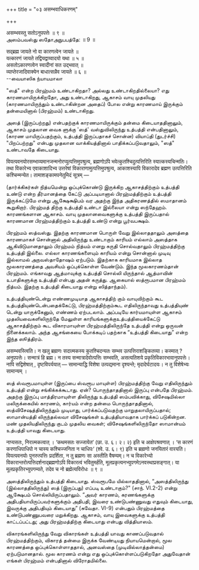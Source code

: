 +++
title = "०३ असम्भवाधिकरणम्"

+++

असम्भवस्तु सतोऽनुपपत्तेः ॥ ९ ॥  
அஸம்பவஸ்து ஸதோஅநுபபத்தே: ॥ 9 ॥

सद्ब्रह्म जायते नो वा कारणत्वेन जायते ॥  
यत्कारणं जायते तद्वियद्वाय्वादयो यथा ॥ ५ ॥  
असतोऽकारणत्वेन स्वादीनां सत उद्भवात् ॥  
व्याप्तेरजादिवाक्येन बाधात्सन्नैव जायते ॥ ६ ॥  
--வையாஸிக ந்யாயமாலா

"ஸத்" என்ற பிரஹ்மம் உண்டாகிறதா? அல்லது உண்டாகிறதில்லையா? எது
காரணமாயிருக்கிறதோ, அது உண்டாகிறது, ஆகாசம் வாயு முதலியது
(காரணமாயிருந்தும் உண்டாகின்றன அதைப்) போல என்று காரணமாய் இருக்கும்
தன்மையினால் (பிரஹ்மம்) உண்டாகிறது.

அஸத் (இருப்பற்றது) என்பதற்குக் காரணமாயிருக்கும் தன்மை கிடையாததினாலும்,
ஆகாசம் முதலான வைக ளுக்கு 'ஸத்' வஸ்துவிலிருந்து உத்பத்தி என்பதினாலும்,
(காரண மாயிருப்பதற்கும், உத்பத்தி இருப்பதாகச் சொன்ன) வியாப்தி (துடர்ச்சி)
"பிறப்பற்றது" என்பது முதலான வாக்கியத்தினால் பாதிக்கப்படுவதாலும், "ஸத்"
உண்டாவதே கிடையாது.

वियत्पवनयोरसम्भाव्यमानजन्मनोरप्युत्पत्तिमुपश्रुत्य, ब्रह्मणोऽपि
भवेत्कुतश्चिदुत्पत्तिरिति स्यात्कस्यचिन्मतिः। तथा विकारेभ्य
एवाकाशादिभ्य उत्तरेषां विकाराणामुत्पत्तिमुपश्रुत्य, आकाशस्यापि विकारादेव
ब्रह्मण उत्पत्तिरिति कश्चिन्मन्येत। तामाशङ्कामपनेतुमिदं सूत्रम् —

(தார்க்கிகர்கள் நித்யமென்று ஒப்புக்கொண்டு இருக்கிற ஆகாசத்திற்கும்
உத்பத்தி உண்டு என்ற தீர்மானத்தை கேட்டு அப்படியானால் பிரஹ்மத்திற்கும்
உத்பத்தி இருக்கட்டுமே என்று ஆக்ஷேக்ஷிபம் வர அதற்கு இந்த அதிகரணத்தில்
ஸமாதானம் கூறுகிறார். பிரஹ்மத் திற்கு உத்பத்தி உண்டா இல்லையா என்று
ஸந்தேஹம். காரணங்களான ஆகாசம். வாயு முதலானவைகளுக்கு உத்பத்தி இருப்பதால்
காரணமான பிரஹ்மத்திற்கும் உத்பத்தி உண்டு என்று பூர்வபக்ஷம்.

பிரஹ்மம் ஸத்வஸ்து. இதற்கு காரணமான பொருள் வேறு இல்லாததாலும் அஸத்தை
காரணமாகச் சொன்னால் அதிலிருந்து உண்டாகும் காரியம் எல்லாம் அஸத்தாக
ஆகிவிடுமானதாலும் பிரஹ்மம் நித்யம் எனறு சுருதி சொல்வதாலும் பிரஹ்மத்திற்கு
உத்பத்தி இல்லை. எல்லா காரணங்களையும் காரியம் என்று சொன்னால் முடிவு
இல்லாமல் அநவஸ்தாதோஷம் ஏற்படும். இதற்காக காரியமாக இல்லாத மூலகாரணத்தை
அவசியம் ஒப்புக்கொள்ள வேண்டும். இந்த மூலகாரணம்தான் பிரஹ்மம். எங்காவது
ஆத்மாவுக்கு உத்பத்தி சொல்லி யிருந்தால் ஆத்மாவின் உபாதிகளுக்கு உத்பத்தி
என்பது அதன் கருத்து. ஆகையால் ஸத்ரூபமான பிரஹ்மம் நித்யம். இதற்கு உத்பத்தி
கிடையாது என்று ஸித்தாந்தம்).

உத்பத்தியுண்டென்று எண்ணமுடியாத ஆகாசத்திற் கும் வாயுவிற்கும் கூட
உத்பத்தியுண்டென்பதைக்கேட்டு, பிரஹ்மத்திற்கும்கூட எதிலிருந்தாவது
உத்பத்தியுண் டென்று யாருக்கேனும், எண்ணம் ஏற்படலாம். அப்படியே
கார்யமாயுள்ள ஆகாசம் முதலியவைகளிலிருந்தே மேலுள்ள
காரியங்களுக்குஉத்பத்தியைக்கேட்டு ஆகாசத்திற்கும் கூட விகாரமாயுள்ள
பிரஹ்மத்திலிருந்தே உத்பத்தி என்று ஒருவன் நினைக்கலாம். அந்த ஆசங்கையை
போக்கடிப் பதற்காக “உத்பத்தி கிடையாது” என்ற இந்த ஸூத்திரம்.

असम्भवस्त्विति। न खलु ब्रह्मणः सदात्मकस्य कुतश्चिदन्यतः सम्भव
उत्पत्तिराशङ्कितव्या। कस्मात् ? अनुपपत्तेः। सन्मात्रं हि ब्रह्म। न
तस्य सन्मात्रादेवोत्पत्तिः सम्भवति, असत्यतिशये
प्रकृतिविकारभावानुपपत्तेः। नापि सद्विशेषात् , दृष्टविपर्ययात् —
सामान्याद्धि विशेषा उत्पद्यमाना दृश्यन्ते; मृदादेर्घटादयः। न तु
विशेषेभ्यः सामान्यम् ।

ஸத் ஸ்வரூபமாயுள்ள (இருப்பை ஸ்வரூப மாயுள்ள) பிரஹ்மத்திற்கு வேறு
எதிலிருந்தும் உத்பத்தி என்று சங்கிக்கக்கூடாது. ஏன்? பொருந்தாததினால்
இருப்பு என்பதே பிரஹ்மம். அதற்கு இருப்பு மாத்திரமாயுள்ள திலிருந்து
உத்பத்தி ஸம்பவிக்காது, விசேஷமில்லா மலிருக்கையில் காரணம், கார்யம் என்ற
தன்மை பொருந்தாததினால், ஸத்விசேஷத்திலிருந்தும் முடியாது,
பார்க்கப்படுவதற்கு மாறுதலாயிருப்பதால்; ஸாமான்யத்தி லிருந்தல்லவா
விசேஷங்கள் உத்பத்தியாவதாக பார்க்கப் படுகின்றன. மண் முதலியதிலிருந்து
குடம் முதலிய வைகள்; விசேஷங்களிலிருந்தோ ஸாமான்யம் உத்பத்தி யாவது
கிடையாது.

नाप्यसतः, निरात्मकत्वात् । ‘कथमसतः सज्जायेत’ (छा. उ. ६। २। २) इति च
आक्षेपश्रवणात् । ‘स कारणं करणाधिपाधिपो न चास्य कश्चिज्जनिता न चाधिपः’
(श्वे. उ. ६। ९) इति च ब्रह्मणो जनयितारं वारयति। वियत्पवनयोः
पुनरुत्पत्तिः प्रदर्शिता, न तु ब्रह्मणः सा अस्तीति वैषम्यम्। न च
विकारेभ्यो विकारान्तरोत्पत्तिदर्शनाद्ब्रह्मणोऽपि विकारत्वं भवितुमर्हति,
मूलप्रकृत्यनभ्युपगमेऽनवस्थाप्रसङ्गात्। या मूलप्रकृतिरभ्युपगम्यते, तदेव
च नो ब्रह्मेत्यविरोधः ॥ ९ ॥

அஸத்திலிருந்தும் உத்பத்தி கிடையாது. ஸ்வரூபமே யில்லாததினால்,
“அஸத்திலிருந்து (இல்லாததிலிருந்து) ஸத் (இருப்பது) எப்படி உண்டாகும்?"
(சாந். VI.2-2) என்று ஆக்ஷேபம் சொல்லியிருப்பதாலும். “அவர் காரணம்,
கரணங்களுக்கு அதிபதியாயிருப்பவர்களுக்கும் அதிபதி, இவரை உண்டுபண்ணுவது
எதுவும் கிடையாது, இவருக்கு அதிபதியும் கிடையாது” (சுவேதா. VI-9) என்பதும்
பிரஹ்மத்தை உண்டுபண்ணுபவரை மறுக்கிறது. ஆகாசம், வாயு இவைகளுக்கு உத்பத்தி
காட்டப்பட்டது; அது பிரஹ்மத்திற்கு கிடையாது என்பது வித்தியாஸம்.

விகாரங்களிலிருந்து வேறு விகாரங்கள் உத்பத்தி யாவது காணப்படுவதால்
பிரஹ்மத்திற்கும், விகாரத் தன்மை இருக்க வேண்டியது நியாயமென்றால், மூல
காரணத்தை ஒப்புக்கொள்ளாததால், அனவஸ்தை (முடிவில்லாத்தன்மை) ஏற்படுமானதால்.
மூல காரணம் என்று எது ஒப்புக்கொள்ளப்படுகிறதோ அதுவேதான் எங்கள் பிரஹ்மம்
என்பதினால் விரோதமில்லை.
